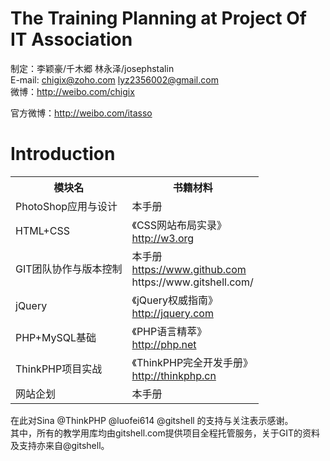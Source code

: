 # The Training Planning at Project Of IT Association  

制定：李颖豪/千木郷 林永泽/josephstalin  
E-mail: chigix@zoho.com lyz2356002@gmail.com  
微博：http://weibo.com/chigix   

官方微博：http://weibo.com/itasso  

# Introduction  

<table>
  <tr>
    <th>模块名</th>
    <th>书籍材料</th>
  </tr>
  <tr>
    <td>PhotoShop应用与设计</td>
    <td>本手册</td>
  </tr>
  <tr>
    <td>HTML+CSS</td>
    <td>《CSS网站布局实录》<br/><a href="http://w3.org">http://w3.org</a></td>
  </tr>
  <tr>
    <td>GIT团队协作与版本控制</td>
    <td>本手册<br/><a href="https://www.github.com">https://www.github.com</a><br/><a hrref="https://www.gitshell.com/">https://www.gitshell.com/</a></td>
  </tr>
  <tr>
    <td>jQuery</td>
    <td>《jQuery权威指南》<br/><a href="http://jquery.com">http://jquery.com</a></td>
  </tr>
  <tr>
    <td>PHP+MySQL基础</td>
    <td>《PHP语言精萃》<br/><a href="http://php.net">http://php.net</a></td>
  </tr>
  <tr>
    <td>ThinkPHP项目实战</td>
    <td>《ThinkPHP完全开发手册》<br/><a href="http://thinkphp.cn">http://thinkphp.cn</a></td>
  </tr>
  <tr>
    <td>网站企划</td>
    <td>本手册</td>
  </tr>
</table>
在此对Sina @ThinkPHP @luofei614 @gitshell 的支持与关注表示感谢。<br/>
其中，所有的教学用库均由gitshell.com提供项目全程托管服务，关于GIT的资料及支持亦来自@gitshell。
